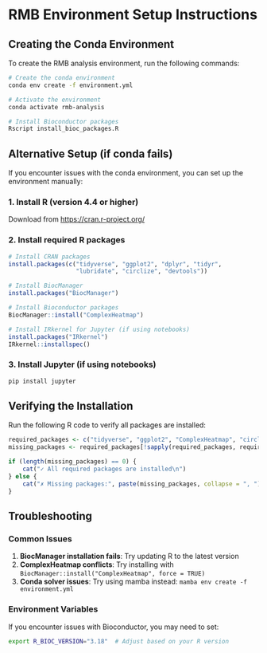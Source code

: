 # RMB Environment Setup Instructions

## Creating the Conda Environment

To create the RMB analysis environment, run the following commands:

```bash
# Create the conda environment
conda env create -f environment.yml

# Activate the environment
conda activate rmb-analysis

# Install Bioconductor packages
Rscript install_bioc_packages.R
```

## Alternative Setup (if conda fails)

If you encounter issues with the conda environment, you can set up the environment manually:

### 1. Install R (version 4.4 or higher)

Download from <https://cran.r-project.org/>

### 2. Install required R packages

```r
# Install CRAN packages
install.packages(c("tidyverse", "ggplot2", "dplyr", "tidyr", 
                   "lubridate", "circlize", "devtools"))

# Install BiocManager
install.packages("BiocManager")

# Install Bioconductor packages
BiocManager::install("ComplexHeatmap")

# Install IRkernel for Jupyter (if using notebooks)
install.packages("IRkernel")
IRkernel::installspec()
```

### 3. Install Jupyter (if using notebooks)

```bash
pip install jupyter
```

## Verifying the Installation

Run the following R code to verify all packages are installed:

```r
required_packages <- c("tidyverse", "ggplot2", "ComplexHeatmap", "circlize")
missing_packages <- required_packages[!sapply(required_packages, requireNamespace, quietly = TRUE)]

if (length(missing_packages) == 0) {
    cat("✓ All required packages are installed\n")
} else {
    cat("✗ Missing packages:", paste(missing_packages, collapse = ", "), "\n")
}
```

## Troubleshooting

### Common Issues

1. **BiocManager installation fails**: Try updating R to the latest version
2. **ComplexHeatmap conflicts**: Try installing with `BiocManager::install("ComplexHeatmap", force = TRUE)`
3. **Conda solver issues**: Try using mamba instead: `mamba env create -f environment.yml`

### Environment Variables

If you encounter issues with Bioconductor, you may need to set:

```bash
export R_BIOC_VERSION="3.18"  # Adjust based on your R version
```
